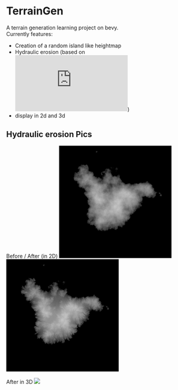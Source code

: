 # TerrainGen
A terrain generation learning project on bevy.  
Currently features:
- Creation of a random island like heightmap
- Hydraulic erosion (based on ![this paper](https://www.firespark.de/resources/downloads/implementation%20of%20a%20methode%20for%20hydraulic%20erosion.pdf))
- display in 2d and 3d

## Hydraulic erosion Pics

Before / After (in 2D)
![](https://github.com/Inspirateur/TerrainGen/blob/main/pictures/before.png) 
![](https://github.com/Inspirateur/TerrainGen/blob/main/pictures/after.png)

After in 3D
![](https://github.com/Inspirateur/TerrainGen/blob/main/pictures/hydraulic_erosion_mesh.gif)
